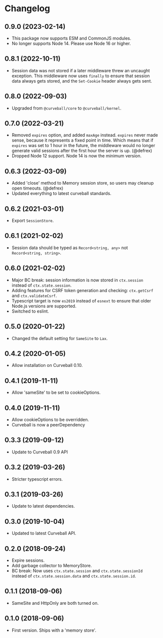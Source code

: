 Changelog
=========

0.9.0 (2023-02-14)
------------------

* This package now supports ESM and CommonJS modules.
* No longer supports Node 14. Please use Node 16 or higher.


0.8.1 (2022-10-11)
------------------

* Session data was not stored if a later middleware threw an uncaught
  exception. This middleware now uses `finally` to ensure that session data
  always gets stored, and the `Set-Cookie` header always gets sent.


0.8.0 (2022-09-03)
------------------

* Upgraded from `@curveball/core` to `@curveball/kernel`.


0.7.0 (2022-03-21)
------------------

* Removed `expires` option, and added `maxAge` instead. `expires` never made
  sense, because it represents a fixed point in time. Which means that if
  `expires` was set to 1 hour in the future, the middleware would no longer
  generate valid sessions after the first hour the server is up. (@defrex)
* Dropped Node 12 support. Node 14 is now the minimum version.


0.6.3 (2022-03-09)
------------------

* Added 'close' method to Memory session store, so users may cleanup open
  timeouts. (@defrex)
* Updated everything to latest curveball standards.


0.6.2 (2021-03-01)
------------------

* Export `SessionStore`.


0.6.1 (2021-02-02)
------------------

* Session data should be typed as `Record<string, any>` not `Record<string,
  string>`.


0.6.0 (2021-02-02)
------------------

* Major BC break: session information is now stored in `ctx.session` instead of
  `ctx.state.session`.
* Adding features for CSRF token generation and checking: `ctx.getCsrf` and
  `ctx.validateCsrf`.
* Typescript target is now `es2019` instead of `esnext` to ensure that older
  Node.js versions are supported.
* Switched to eslint.


0.5.0 (2020-01-22)
------------------

* Changed the default setting for `SameSite` to `Lax`.


0.4.2 (2020-01-05)
------------------

* Allow installation on Curveball 0.10.


0.4.1 (2019-11-11)
------------------

* Allow 'sameSite' to be set to cookieOptions.


0.4.0 (2019-11-11)
------------------

* Allow cookieOptions to be overridden.
* Curveball is now a peerDependency


0.3.3 (2019-09-12)
------------------

* Update to Curveball 0.9 API


0.3.2 (2019-03-26)
------------------

* Stricter typescript errors.


0.3.1 (2019-03-26)
------------------

* Update to latest dependencies.


0.3.0 (2019-10-04)
------------------

* Updated to latest Curveball API.


0.2.0 (2018-09-24)
------------------

* Expire sessions.
* Add garbage collector to MemoryStore.
* BC break: Now uses `ctx.state.session` and `ctx.state.sessionId` instead of
  `ctx.state.session.data` and `ctx.state.session.id`.


0.1.1 (2018-09-06)
------------------

* SameSite and HttpOnly are both turned on.


0.1.0 (2018-09-06)
------------------

* First version. Ships with a 'memory store'.
